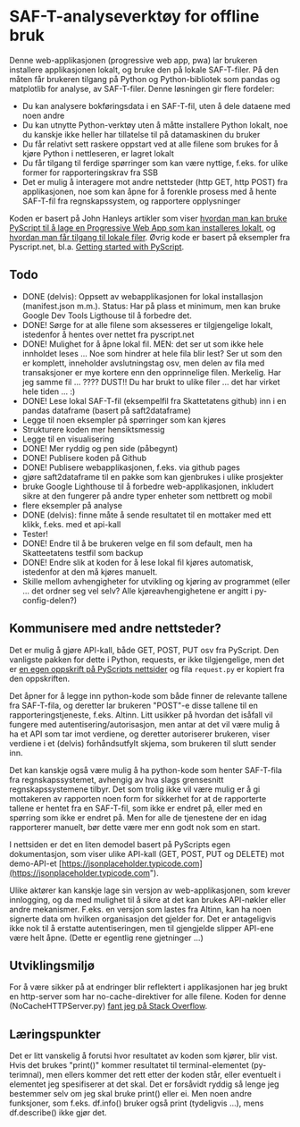 # SAF-T-analyseverktøy for offline bruk
Denne web-applikasjonen (progressive web app, pwa) lar brukeren installere applikasjonen lokalt, og bruke den på lokale SAF-T-filer. På den måten får brukeren tilgang på Python og Python-bibliotek som pandas og matplotlib for analyse, av SAF-T-filer. Denne løsningen gir flere fordeler:

- Du kan analysere bokføringsdata i en SAF-T-fil, uten å dele dataene med noen andre
- Du kan utnytte Python-verktøy uten å måtte installere Python lokalt, noe du kanskje ikke heller har tillatelse til på datamaskinen du bruker
- Du får relativt sett raskere oppstart ved at alle filene som brukes for å kjøre Python i nettleseren, er lagret lokalt
- Du får tilgang til ferdige spørringer som kan være nyttige, f.eks. for ulike former for rapporteringskrav fra SSB
- Det er mulig å interagere mot andre nettsteder (http GET, http POST) fra applikasjonen, noe som kan åpne for å forenkle prosess med å hente SAF-T-fil fra regnskapssystem, og rapportere opplysninger

Koden er basert på John Hanleys artikler som viser [hvordan man kan bruke PyScript til å lage en Progressive Web App som kan installeres lokalt](https://www.jhanley.com/blog/pyscript-creating-installable-offline-applications/), og [hvordan man får tilgang til lokale filer](https://www.jhanley.com/blog/pyscript-files-and-file-systems-part-1/).
Øvrig kode er basert på eksempler fra Pyscript.net, bl.a. [Getting started with PyScript](https://docs.pyscript.net/latest/tutorials/getting-started.html).

## Todo
- DONE (delvis): Oppsett av webapplikasjonen for lokal installasjon (manifest.json m.m.). Status: Har på plass et minimum, men kan bruke Google Dev Tools Ligthouse til å forbedre det.
- DONE! Sørge for at alle filene som aksesseres er tilgjengelige lokalt, istedenfor å hentes over nettet fra pyscript.net
- DONE! Mulighet for å åpne lokal fil. MEN: det ser ut som ikke hele innholdet leses ... Noe som hindrer at hele fila blir lest? Ser ut som den er komplett, inneholder avslutningstag osv, men delen av fila med transaksjoner er mye kortere enn den opprinnelige filen. Merkelig. Har jeg samme fil ... ???? DUST!! Du har brukt to ulike filer ... det har virket hele tiden ... :)
- DONE! Lese lokal SAF-T-fil (eksempelfil fra Skattetatens github) inn i en pandas dataframe (basert på saft2dataframe)
- Legge til noen eksempler på spørringer som kan kjøres
- Strukturere koden mer hensiktsmessig
- Legge til en visualisering
- DONE! Mer ryddig og pen side (påbegynt)
- DONE! Publisere koden på Github
- DONE! Publisere webapplikasjonen, f.eks. via github pages
- gjøre saft2dataframe til en pakke som kan gjenbrukes i ulike prosjekter
- bruke Google Lighthouse til å forbedre web-applikasjonen, inkludert sikre at den fungerer på andre typer enheter som nettbrett og mobil
- flere eksempler på analyse
- DONE (delvis): finne måte å sende resultatet til en mottaker med ett klikk, f.eks. med et api-kall
- Tester!
- DONE! Endre til å be brukeren velge en fil som default, men ha Skatteetatens testfil som backup
- DONE! Endre slik at koden for å lese lokal fil kjøres automatisk, istedenfor at den må kjøres manuelt. 
- Skille mellom avhengigheter for utvikling og kjøring av programmet (eller ... det ordner seg vel selv? Alle kjøreavhengighetene er angitt i py-config-delen?)

## Kommunisere med andre nettsteder?
Det er mulig å gjøre API-kall, både GET, POST, PUT osv fra PyScript. Den vanligste pakken for dette i Python, requests, er ikke tilgjengelige, men det er [en egen oppskrift på PyScripts nettsider](https://docs.pyscript.net/latest/guides/http-requests.html) og fila ```request.py``` er kopiert fra den oppskriften.

Det åpner for å legge inn python-kode som både finner de relevante tallene fra SAF-T-fila, og deretter lar brukeren "POST"-e disse tallene til en rapporteringstjeneste, f.eks. Altinn. Litt usikker på hvordan det isåfall vil fungere med autentisering/autorisasjon, men antar at det vil være mulig å ha et API som tar imot verdiene, og deretter autoriserer brukeren, viser verdiene i et (delvis) forhåndsutfylt skjema, som brukeren til slutt sender inn.

Det kan kanskje også være mulig å ha python-kode som henter SAF-T-fila fra regnskapssystemet, avhengig av hva slags grensesnitt regnskapssystemene tilbyr. Det som trolig ikke vil være mulig er å gi mottakeren av rapporten noen form for sikkerhet for at de rapporterte tallene er hentet fra en SAF-T-fil, som ikke er endret på, eller med en spørring som ikke er endret på. Men for alle de tjenestene der en idag rapporterer manuelt, bør dette være mer enn godt nok som en start.

I nettsiden er det en liten demodel basert på PyScripts egen dokumentasjon, som viser ulike API-kall (GET, POST, PUT og DELETE) mot demo-API-et [https://jsonplaceholder.typicode.com](https://jsonplaceholder.typicode.com").

Ulike aktører kan kanskje lage sin versjon av web-applikasjonen, som krever innlogging, og da med mulighet til å sikre at det kan brukes API-nøkler eller andre mekanismer. F.eks. en versjon som lastes fra Altinn, kan ha noen signerte data om hvilken organisasjon det gjelder for. Det er antageligvis ikke nok til å erstatte autentiseringen, men til gjengjelde slipper API-ene være helt åpne. (Dette er egentlig rene gjetninger ...)

## Utviklingsmiljø
For å være sikker på at endringer blir reflektert i applikasjonen har jeg brukt en http-server som har no-cache-direktiver for alle filene. Koden for denne (NoCacheHTTPServer.py) [fant jeg på Stack Overflow](https://stackoverflow.com/a/62482117).

## Læringspunkter
Det er litt vanskelig å forutsi hvor resultatet av koden som kjører, blir vist. Hvis det brukes "print()" kommer resultatet til terminal-elementet (py-terimnal), men ellers kommer det rett etter der koden står, eller eventuelt i elementet jeg spesifiserer at det skal. Det er forsåvidt ryddig så lenge jeg bestemmer selv om jeg skal bruke print() eller ei. Men noen andre funksjoner, som f.eks. df.info() bruker også print (tydeligvis ...), mens df.describe() ikke gjør det.